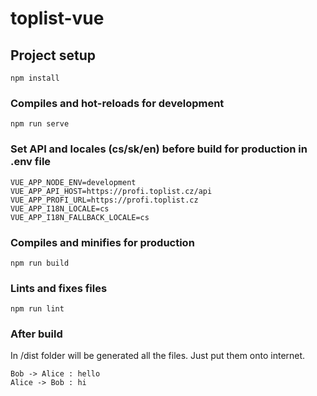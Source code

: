 # toplist-vue

## Project setup
```
npm install
```

### Compiles and hot-reloads for development
```
npm run serve
```

### Set API and locales (cs/sk/en) before build for production in .env file
```
VUE_APP_NODE_ENV=development
VUE_APP_API_HOST=https://profi.toplist.cz/api
VUE_APP_PROFI_URL=https://profi.toplist.cz
VUE_APP_I18N_LOCALE=cs
VUE_APP_I18N_FALLBACK_LOCALE=cs
```

### Compiles and minifies for production
```
npm run build
```

### Lints and fixes files
```
npm run lint
```

### After build
In /dist folder will be generated all the files. Just put them onto internet.

```plantuml
Bob -> Alice : hello
Alice -> Bob : hi
```

